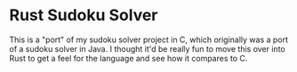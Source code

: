 # Rust Sudoku Solver
This is a "port" of my sudoku solver project in C, which originally was a port of a sudoku solver in Java.
I thought it'd be really fun to move this over into Rust to get a feel for the language and see how it
compares to C.
